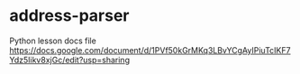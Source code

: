 # address-parser

Python lesson docs file
https://docs.google.com/document/d/1PVf50kGrMKq3LBvYCgAyIPiuTcIKF7Ydz5Iikv8xjGc/edit?usp=sharing
